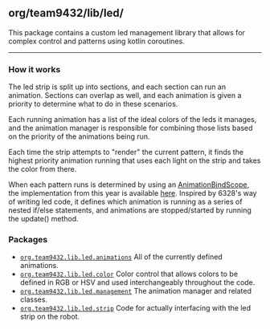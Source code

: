 ## org/team9432/lib/led/

This package contains a custom led management library that allows for complex control and patterns using kotlin
coroutines.

---

### How it works

The led strip is split up into sections, and each section can run an animation. Sections can overlap as well, and each
animation is given a priority to determine what to do in these scenarios.

Each running animation has a list of the ideal colors of the leds it manages, and the animation manager is responsible
for combining those lists based on the priority of the animations being run.

Each time the strip attempts to "render" the current pattern, it finds the highest priority animation running that uses
each light on the strip and takes the color from there.

When each pattern runs is determined by using an [AnimationBindScope](management/AnimationBindScope.kt), the
implementation from this year is available [here](../../robot/LEDState.kt). Inspired by 6328's way of writing led
code, it defines which animation is running as a series of nested if/else statements, and animations are stopped/started
by running the update() method.

### Packages

- [`org.team9432.lib.led.animations`](animations) All of the currently defined animations.
- [`org.team9432.lib.led.color`](color) Color control that allows colors to be defined in RGB or HSV and used
  interchangeably throughout the code.
- [`org.team9432.lib.led.management`](management) The animation manager and related classes.
- [`org.team9432.lib.led.strip`](strip) Code for actually interfacing with the led strip on the robot.